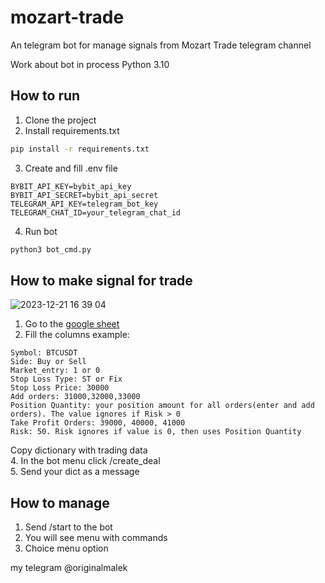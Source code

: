 # mozart-trade
An telegram bot for manage signals from Mozart Trade telegram channel

Work about bot in process
Python 3.10
## How to run
1. Clone the project
2. Install requirements.txt
```sh
pip install -r requirements.txt
```
3. Create and fill .env file
```
BYBIT_API_KEY=bybit_api_key
BYBIT_API_SECRET=bybit_api_secret
TELEGRAM_API_KEY=telegram_bot_key
TELEGRAM_CHAT_ID=your_telegram_chat_id
```

4. Run bot
```sh
python3 bot_cmd.py
```

## How to make signal for trade
![2023-12-21 16 39 04](https://github.com/originalmalek/mozart-trade/assets/56593369/29575dad-0cfa-4fa5-9363-bd36bd224301)

1. Go to the [google sheet](https://docs.google.com/spreadsheets/d/1natldn_OdGTObRMEMCLbTaAvGc6fpmKdpT16dAtBkkc/edit?usp=sharing)
2. Fill the columns
example:
```
Symbol: BTCUSDT
Side: Buy or Sell
Market_entry: 1 or 0
Stop Loss Type: ST or Fix
Stop Loss Price: 30000
Add orders: 31000,32000,33000
Position Quantity: your position amount for all orders(enter and add orders). The value ignores if Risk > 0
Take Profit Orders: 39000, 40000, 41000
Risk: 50. Risk ignores if value is 0, then uses Position Quantity
```  
Copy dictionary with trading data  
4. In the bot menu click /create_deal  
5. Send your dict as a message  

## How to manage
1. Send /start to the bot
2. You will see menu with commands
3. Choice menu option


my telegram @originalmalek

